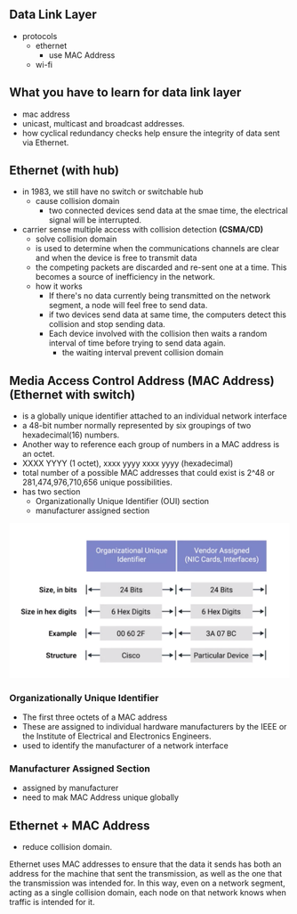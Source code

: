 ## Data Link Layer
* protocols
  * ethernet
    * use MAC Address
  * wi-fi

## What you have to learn for data link layer
  * mac address
  * unicast, multicast and broadcast addresses.
  * how cyclical redundancy checks help ensure the integrity of data sent via Ethernet.


## Ethernet (with hub)
* in 1983, we still have no switch or switchable hub
  * cause collision domain
    * two connected devices send data at the smae time, the electrical signal will be interrupted.
* carrier sense multiple access with collision detection **(CSMA/CD)**
  * solve collision domain
  * is used to determine when the communications channels are clear and when the device is free to transmit data
  * the competing packets are discarded and re-sent one at a time. This becomes a source of inefficiency in the network.
  * how it works
    * If there's no data currently being transmitted on the network segment, a node will feel free to send data.
    * if two devices send data at same time, the computers detect this collision and stop sending data.
    * Each device involved with the collision then waits a random interval of time before trying to send data again.
      * the waiting interval prevent collision domain

## Media Access Control Address (MAC Address) (Ethernet with switch)
* is a globally unique identifier attached to an individual network interface
* a 48-bit number normally represented by six groupings of two hexadecimal(16) numbers.
 * Another way to reference each group of numbers in a MAC address is an octet.
 * XXXX YYYY (1 octet), xxxx yyyy xxxx yyyy (hexadecimal)
*  total number of a possible MAC addresses that could exist is 2^48 or 281,474,976,710,656 unique possibilities.
* has two section
  * Organizationally Unique Identifier (OUI) section
  * manufacturer assigned section

<img src="../assets/mac_address.png">

### Organizationally Unique Identifier
* The first three octets of a MAC address
*  These are assigned to individual hardware manufacturers by the IEEE or the Institute of Electrical and Electronics Engineers.
* used to identify the manufacturer of a network interface

### Manufacturer Assigned Section
* assigned by manufacturer
* need to mak MAC Address unique globally


## Ethernet + MAC Address
* reduce collision domain.




Ethernet uses MAC addresses to ensure that the data it sends has both an address for the machine that sent the transmission, as well as the one that the transmission was intended for. In this way, even on a network segment, acting as a single collision domain, each node on that network knows when traffic is intended for it.
